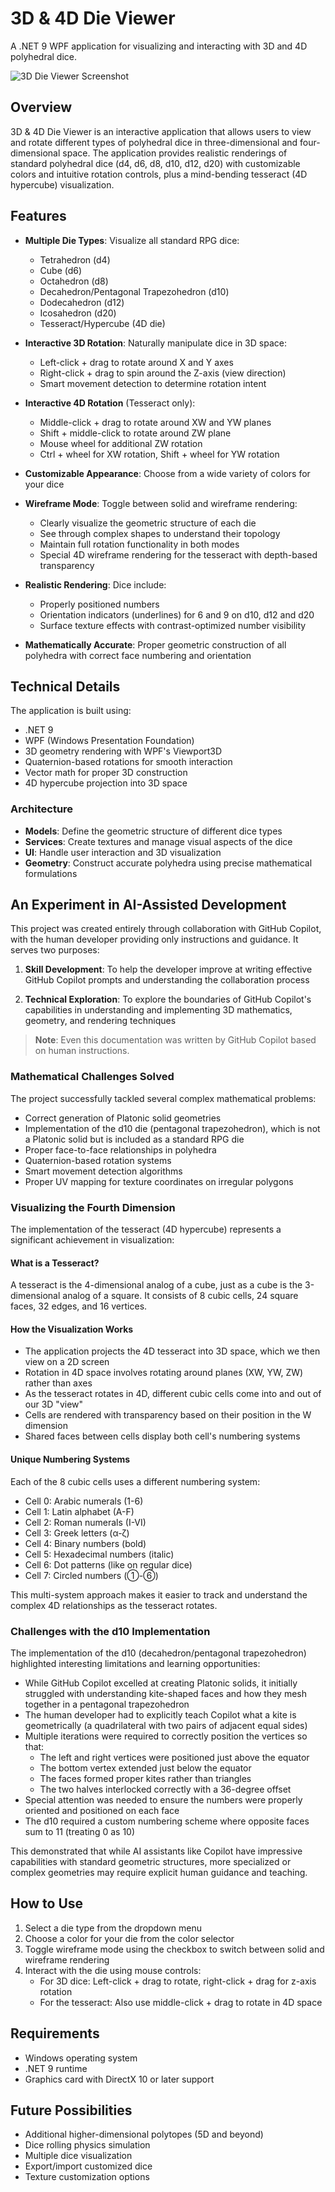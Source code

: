 # 3D & 4D Die Viewer

A .NET 9 WPF application for visualizing and interacting with 3D and 4D polyhedral dice.

![3D Die Viewer Screenshot](Resources/screenshot.png)

## Overview

3D & 4D Die Viewer is an interactive application that allows users to view and rotate different types of polyhedral dice in three-dimensional and four-dimensional space. The application provides realistic renderings of standard polyhedral dice (d4, d6, d8, d10, d12, d20) with customizable colors and intuitive rotation controls, plus a mind-bending tesseract (4D hypercube) visualization.

## Features

- **Multiple Die Types**: Visualize all standard RPG dice:
  - Tetrahedron (d4)
  - Cube (d6)
  - Octahedron (d8)
  - Decahedron/Pentagonal Trapezohedron (d10)
  - Dodecahedron (d12)
  - Icosahedron (d20)
  - Tesseract/Hypercube (4D die)

- **Interactive 3D Rotation**: Naturally manipulate dice in 3D space:
  - Left-click + drag to rotate around X and Y axes
  - Right-click + drag to spin around the Z-axis (view direction)
  - Smart movement detection to determine rotation intent

- **Interactive 4D Rotation** (Tesseract only):
  - Middle-click + drag to rotate around XW and YW planes
  - Shift + middle-click to rotate around ZW plane
  - Mouse wheel for additional ZW rotation
  - Ctrl + wheel for XW rotation, Shift + wheel for YW rotation

- **Customizable Appearance**: Choose from a wide variety of colors for your dice

- **Wireframe Mode**: Toggle between solid and wireframe rendering:
  - Clearly visualize the geometric structure of each die
  - See through complex shapes to understand their topology
  - Maintain full rotation functionality in both modes
  - Special 4D wireframe rendering for the tesseract with depth-based transparency

- **Realistic Rendering**: Dice include:
  - Properly positioned numbers
  - Orientation indicators (underlines) for 6 and 9 on d10, d12 and d20
  - Surface texture effects with contrast-optimized number visibility

- **Mathematically Accurate**: Proper geometric construction of all polyhedra with correct face numbering and orientation

## Technical Details

The application is built using:
- .NET 9
- WPF (Windows Presentation Foundation)
- 3D geometry rendering with WPF's Viewport3D
- Quaternion-based rotations for smooth interaction
- Vector math for proper 3D construction
- 4D hypercube projection into 3D space

### Architecture

- **Models**: Define the geometric structure of different dice types
- **Services**: Create textures and manage visual aspects of the dice
- **UI**: Handle user interaction and 3D visualization
- **Geometry**: Construct accurate polyhedra using precise mathematical formulations

## An Experiment in AI-Assisted Development

This project was created entirely through collaboration with GitHub Copilot, with the human developer providing only instructions and guidance. It serves two purposes:

1. **Skill Development**: To help the developer improve at writing effective GitHub Copilot prompts and understanding the collaboration process

2. **Technical Exploration**: To explore the boundaries of GitHub Copilot's capabilities in understanding and implementing 3D mathematics, geometry, and rendering techniques

> **Note**: Even this documentation was written by GitHub Copilot based on human instructions.

### Mathematical Challenges Solved

The project successfully tackled several complex mathematical problems:

- Correct generation of Platonic solid geometries
- Implementation of the d10 die (pentagonal trapezohedron), which is not a Platonic solid but is included as a standard RPG die
- Proper face-to-face relationships in polyhedra
- Quaternion-based rotation systems
- Smart movement detection algorithms
- Proper UV mapping for texture coordinates on irregular polygons

### Visualizing the Fourth Dimension

The implementation of the tesseract (4D hypercube) represents a significant achievement in visualization:

#### What is a Tesseract?
A tesseract is the 4-dimensional analog of a cube, just as a cube is the 3-dimensional analog of a square. It consists of 8 cubic cells, 24 square faces, 32 edges, and 16 vertices.

#### How the Visualization Works
- The application projects the 4D tesseract into 3D space, which we then view on a 2D screen
- Rotation in 4D space involves rotating around planes (XW, YW, ZW) rather than axes
- As the tesseract rotates in 4D, different cubic cells come into and out of our 3D "view"
- Cells are rendered with transparency based on their position in the W dimension
- Shared faces between cells display both cell's numbering systems

#### Unique Numbering Systems
Each of the 8 cubic cells uses a different numbering system:
- Cell 0: Arabic numerals (1-6)
- Cell 1: Latin alphabet (A-F)
- Cell 2: Roman numerals (I-VI)
- Cell 3: Greek letters (α-ζ)
- Cell 4: Binary numbers (bold)
- Cell 5: Hexadecimal numbers (italic)
- Cell 6: Dot patterns (like on regular dice)
- Cell 7: Circled numbers (①-⑥)

This multi-system approach makes it easier to track and understand the complex 4D relationships as the tesseract rotates.

### Challenges with the d10 Implementation

The implementation of the d10 (decahedron/pentagonal trapezohedron) highlighted interesting limitations and learning opportunities:

- While GitHub Copilot excelled at creating Platonic solids, it initially struggled with understanding kite-shaped faces and how they mesh together in a pentagonal trapezohedron
- The human developer had to explicitly teach Copilot what a kite is geometrically (a quadrilateral with two pairs of adjacent equal sides)
- Multiple iterations were required to correctly position the vertices so that:
  - The left and right vertices were positioned just above the equator
  - The bottom vertex extended just below the equator
  - The faces formed proper kites rather than triangles
  - The two halves interlocked correctly with a 36-degree offset
- Special attention was needed to ensure the numbers were properly oriented and positioned on each face
- The d10 required a custom numbering scheme where opposite faces sum to 11 (treating 0 as 10)

This demonstrated that while AI assistants like Copilot have impressive capabilities with standard geometric structures, more specialized or complex geometries may require explicit human guidance and teaching.

## How to Use

1. Select a die type from the dropdown menu
2. Choose a color for your die from the color selector
3. Toggle wireframe mode using the checkbox to switch between solid and wireframe rendering
4. Interact with the die using mouse controls:
   - For 3D dice: Left-click + drag to rotate, right-click + drag for z-axis rotation
   - For the tesseract: Also use middle-click + drag to rotate in 4D space

## Requirements

- Windows operating system
- .NET 9 runtime
- Graphics card with DirectX 10 or later support

## Future Possibilities

- Additional higher-dimensional polytopes (5D and beyond)
- Dice rolling physics simulation
- Multiple dice visualization
- Export/import customized dice
- Texture customization options
